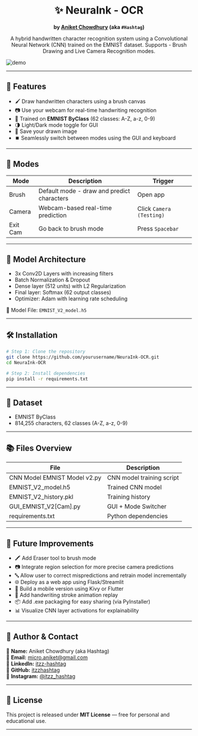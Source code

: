<div align="center">
  
# ✨ NeuraInk - OCR

**by [Aniket Chowdhury](mailto:micro.aniket@gmail.com) (aka `#Hashtag`)**
</div>

<div align="center">  
A hybrid handwritten character recognition system using a Convolutional Neural Network (CNN) trained on the EMNIST dataset.
Supports - Brush Drawing and Live Camera Recognition modes.
</div>


![demo](https://user-images.githubusercontent.com/yourusername/yourdemoimage.gif) <!-- Replace with actual GIF or screenshot -->

---
## 📌 Features

- 🖌️ Draw handwritten characters using a brush canvas
- 📷 Use your webcam for real-time handwriting recognition
- 🤖 Trained on **EMNIST ByClass** (62 classes: A-Z, a-z, 0-9)
- 🌗 Light/Dark mode toggle for GUI
- 💾 Save your drawn image
- ⏹️ Seamlessly switch between modes using the GUI and keyboard

---

## 🎥 Modes

| Mode      | Description                                      | Trigger                     |
|-----------|--------------------------------------------------|-----------------------------|
| Brush     | Default mode - draw and predict characters       | Open app                    |
| Camera    | Webcam-based real-time prediction                | Click `Camera (Testing)`    |
| Exit Cam  | Go back to brush mode                            | Press `Spacebar`            |

---

## 🧠 Model Architecture

- 3x Conv2D Layers with increasing filters
- Batch Normalization & Dropout
- Dense layer (512 units) with L2 Regularization
- Final layer: Softmax (62 output classes)
- Optimizer: Adam with learning rate scheduling

📁 Model File: `EMNIST_V2_model.h5`

---

## 🛠 Installation

```bash
# Step 1: Clone the repository
git clone https://github.com/yourusername/NeuraInk-OCR.git
cd NeuraInk-OCR

# Step 2: Install dependencies
pip install -r requirements.txt
```
---

## 🧾 Dataset
- EMNIST ByClass
- 814,255 characters, 62 classes (A-Z, a-z, 0-9)

---

## 📚 Files Overview

| File                               | Description               |  
|------------------------------------|---------------------------|
| CNN Model EMNIST Model v2.py       | CNN model training script |
| EMNIST_V2_model.h5                 | Trained CNN model         |
| EMNIST_V2_history.pkl              | Training history          |
| GUI_EMNIST_V2[Cam].py              | GUI + Mode Switcher       |
| requirements.txt                   | Python dependencies       |

---

## 📌 Future Improvements

- 🖍️ Add Eraser tool to brush mode
- 📷 Integrate region selection for more precise camera predictions
- 🔤 Allow user to correct mispredictions and retrain model incrementally
- 🌐 Deploy as a web app using Flask/Streamlit
- 📱 Build a mobile version using Kivy or Flutter
- 🔁 Add handwriting stroke animation replay
- 📦 Add .exe packaging for easy sharing (via PyInstaller)
- 📊 Visualize CNN layer activations for explainability

---

## 👤 Author & Contact

👨 **Name:** Aniket Chowdhury (aka Hashtag)  
📧 **Email:** [micro.aniket@gmail.com](mailto:micro.aniket@gmail.com)  
💼 **LinkedIn:** [itzz-hashtag](https://www.linkedin.com/in/itzz-hashtag/)  
🐙 **GitHub:** [itzzhashtag](https://github.com/itzzhashtag)  
📸 **Instagram:** [@itzz_hashtag](https://instagram.com/itzz_hashtag)

---

## 📜 License

This project is released under **MIT License** — free for personal and educational use.

---

